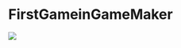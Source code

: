 # FirstGameinGameMaker

<img src=https://github.com/Jaylan1/RickAstleyTheGame/blob/main/RickAstleyTheGame.webm/>
